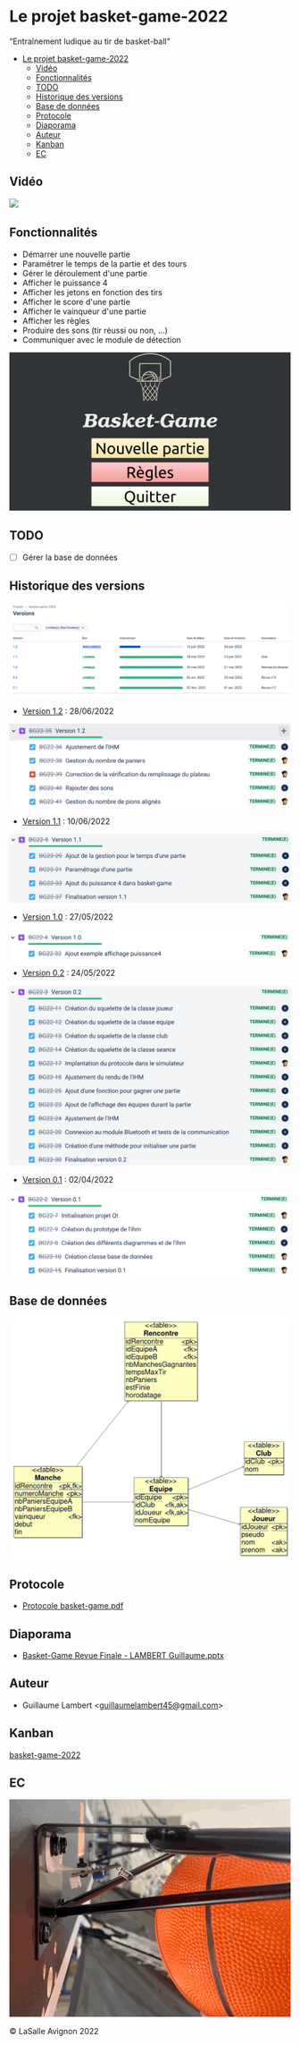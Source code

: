 # Le projet basket-game-2022

“Entraînement ludique au tir de basket-ball“

- [Le projet basket-game-2022](#le-projet-basket-game-2022)
  - [Vidéo](#vidéo)
  - [Fonctionnalités](#fonctionnalités)
  - [TODO](#todo)
  - [Historique des versions](#historique-des-versions)
  - [Base de données](#base-de-données)
  - [Protocole](#protocole)
  - [Diaporama](#diaporama)
  - [Auteur](#auteur)
  - [Kanban](#kanban)
  - [EC](#ec)

## Vidéo

[<img src="https://img.youtube.com/vi/qUwvlZFmvIg/maxresdefault.jpg" width="50%">](https://youtu.be/qUwvlZFmvIg)

## Fonctionnalités

- Démarrer une nouvelle partie
- Paramétrer le temps de la partie et des tours
- Gérer le déroulement d'une partie
- Afficher le puissance 4
- Afficher les jetons en fonction des tirs
- Afficher le score d'une partie
- Afficher le vainqueur d'une partie
- Afficher les règles
- Produire des sons (tir réussi ou non, ...)
- Communiquer avec le module de détection

![](images/basket-game.gif)

## TODO

- [ ] Gérer la base de données

## Historique des versions

![](images/jira-versions-basket-game.png)

- [Version 1.2](https://github.com/btssn-lasalle-84/basket-game-2022/releases/tag/1.2) : 28/06/2022

![](images/version-1.2.png)

- [Version 1.1](https://github.com/btssn-lasalle-84/basket-game-2022/releases/tag/1.1) : 10/06/2022

![](images/version-1.1.png)

- [Version 1.0](https://github.com/btssn-lasalle-84/basket-game-2022/releases/tag/1.0) : 27/05/2022

![](images/version-1.0.png)

- [Version 0.2](https://github.com/btssn-lasalle-84/basket-game-2022/releases/tag/0.2) : 24/05/2022

![](images/version-0.2.png)

- [Version 0.1](https://github.com/btssn-lasalle-84/basket-game-2022/releases/tag/0.1) : 02/04/2022

![](images/version-0.1.png)

## Base de données

![](images/schema-bdd-basket-game-v0.2.png)

## Protocole

- [Protocole basket-game.pdf](docs/Protocole%20basket-game.pdf)

## Diaporama

- [Basket-Game Revue Finale - LAMBERT Guillaume.pptx](docs/Basket-Game%20Revue%20Finale%20-%20LAMBERT%20Guillaume.pptx)

## Auteur

- Guillaume Lambert <<guillaumelambert45@gmail.com>>

## Kanban

[basket-game-2022](https://github.com/btssn-lasalle-84/basket-game-2022/projects/1)

## EC

![](images/basket-game-ec.gif)

©️ LaSalle Avignon 2022
